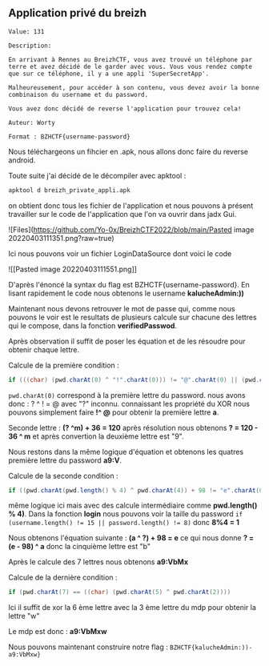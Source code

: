 ## Application privé du breizh

```
Value: 131

Description:

En arrivant à Rennes au BreizhCTF, vous avez trouvé un téléphone par terre et avez décidé de le garder avec vous. Vous vous rendez compte que sur ce téléphone, il y a une appli 'SuperSecretApp'.

Malheureusement, pour accéder à son contenu, vous devez avoir la bonne combinaison du username et du password.

Vous avez donc décidé de reverse l'application pour trouvez cela!

Auteur: Worty

Format : BZHCTF{username-password}
```

Nous téléchargeons un fihcier en .apk, nous allons donc faire du reverse android.

Toute suite j'ai décidé de le décompiler avec apktool : 

```bash
apktool d breizh_private_appli.apk
```


on obtient donc tous les fichier de l'application et nous pouvons à présent travailler sur le code de l'application que l'on va ouvrir dans jadx Gui.

![Files](https://github.com/Yo-0x/BreizhCTF2022/blob/main/Pasted image 20220403111351.png?raw=true)

Ici nous pouvons voir un fichier LoginDataSource dont voici le code

![[Pasted image 20220403111551.png]]

D'après l'énoncé la syntax du flag est BZHCTF{username-password}.
En lisant rapidement le code nous obtenons le username **kalucheAdmin:))**

Maintenant nous devons retrouver le mot de passe qui, comme nous pouvons le voir est le resultats de plusieurs calcule sur chacune des lettres qui le compose, dans la fonction **verifiedPasswod**. 

Après observation il suffit de poser les équation et de les résoudre pour obtenir chaque lettre. 

Calcule de la première condition : 
```java
if (((char) (pwd.charAt(0) ^ "!".charAt(0))) != "@".charAt(0) || (pwd.charAt(1) ^ "m".charAt(0)) + 36 != 120 || ((char) (pwd.charAt(0) ^ pwd.charAt(2))) != "[".charAt(0) || pwd.charAt(3) != "V".charAt(0)) { 
```
 
 `pwd.charAt(0)` correspond à la première lettre du password.
 nous avons donc : ? ^ ! = @ avec "?" inconnu.
connaissant les propriété du XOR nous pouvons simplement faire **!^ @** pour obtenir la première lettre **a**.

Seconde lettre : **(? ^m) + 36 = 120** après résolution nous obtenons 
**? = 120 - 36 ^ m** et après convertion la deuxième lettre est "9".

Nous restons dans la même logique d'équation et obtenons les quatres première lettre du password **a9:V**.

Calcule de la seconde condition :
```java
if ((pwd.charAt(pwd.length() % 4) ^ pwd.charAt(4)) + 98 != "e".charAt(0) || ((char) (pwd.charAt(5) + 7)) != "T".charAt(0) || ((char) ((pwd.charAt(6) & 255) ^ 16)) != "h".charAt(0))
```

même logique ici mais avec des calcule intermédiaire comme **pwd.length() % 4)**.
Dans la fonction **login** nous pouvons voir la taille du password `if (username.length() != 15 || password.length() != 8)`  donc **8%4 = 1**

Nous obtenons l'équation suivante : **(a ^ ?) + 98 = e** ce qui nous donne **? = (e - 98) ^ a** donc la cinquième lettre est "b"

Après le calcule des 7 lettres nous obtenons **a9:VbMx** 

Calcule de la dernière condition : 
```java
if (pwd.charAt(7) == ((char) (pwd.charAt(5) ^ pwd.charAt(2))))
```
Ici il suffit de xor la 6 ème lettre avec la 3 ème lettre du mdp pour obtenir la lettre "w"

Le mdp est donc : **a9:VbMxw**

Nous pouvons maintenant construire notre flag : `BZHCTF{kalucheAdmin:))-a9:VbMxw}`


